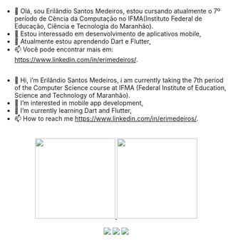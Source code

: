 - 👋 Olá, sou Erilândio Santos Medeiros, estou cursando atualmente o 7º período de Cência da Computação no IFMA(Instituto Federal de Educação, Ciência e Tecnologia do Maranhão).
- 👀 Estou interessado em desenvolvimento de aplicativos mobile,
- 🌱 Atualmente estou aprendendo Dart e Flutter,
- 📫 Você pode encontrar mais em: https://www.linkedin.com/in/erimedeiros/.

##

- 👋 Hi, i’m Erilândio Santos Medeiros, i am currently taking the 7th period of the Computer Science course at IFMA (Federal Institute of Education, Science and Technology of Maranhão).
- 👀 I’m interested in mobile app development,
- 🌱 I’m currently learning Dart and Flutter,
- 📫 How to reach me https://www.linkedin.com/in/erimedeiros/.

##

<div align="center">
  <a href="https://github.com/e-medeiros1">
  <img height="180em" src="https://github-readme-stats.vercel.app/api?username=e-medeiros1&theme=blue-green"/>
  <img height="180em" src="https://github-readme-stats.vercel.app/api/top-langs/?username=e-medeiros1&theme=blue-green"/>
</div>
<div style="display: inline_block"><br>  
</div>
  


 <div align="center">
   <a><img src="https://img.shields.io/badge/Dart-0175C2?style=for-the-badge&logo=dart&logoColor=white"</a>
   <a><img src="https://img.shields.io/badge/Flutter-02569B?style=for-the-badge&logo=flutter&logoColor=white"</a>
   <a  href ="http://gmail.com.br/s.medeiros@acad.ifma.edu.br"><img src="https://img.shields.io/badge/Gmail-D14836?style=for-the-badge&logo=gmail&logoColor=white"</a>  
   
     
  </div>
<!---
e-medeiros1/e-medeiros1 is a ✨ special ✨ repository because its `README.md` (this file) appears on your GitHub profile.
You can click the Preview link to take a look at your changes.
--->
